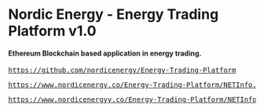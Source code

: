 
# Nordic Energy - Energy Trading Platform v1.0

 #### Ethereum Blockchain based application in energy trading.
 


<pre><a href="https://github.com/nordicenergy/Energy-Trading-Platform">https://github.com/nordicenergy/Energy-Trading-Platform</a></pre>

<pre><a href="https://wwww.nordicenergy.co/Energy-Trading-Platform/NETInfo.php?address=0x4D0A4C762BD7f742096DAAF5911dcf9C94b9ea95">https://www.nordicenergy.co/Energy-Trading-Platform/NETInfo.php?address=0x4D0A4C762BD7f742096DAAF5911dcf9C94b9ea95</a></pre>

<pre><a href="https://wwww.nordicenergy.co/Energy-Trading-Platform/NETInfo.php?address=0x1383b6EFe917e2BB5d80a55a8B1A81f360eD06bd">https://www.nordicenergyy.co/Energy-Trading-Platform/NETInfo.php?address=0x1383b6EFe917e2BB5d80a55a8B1A81f360eD06bd</a></pre>

